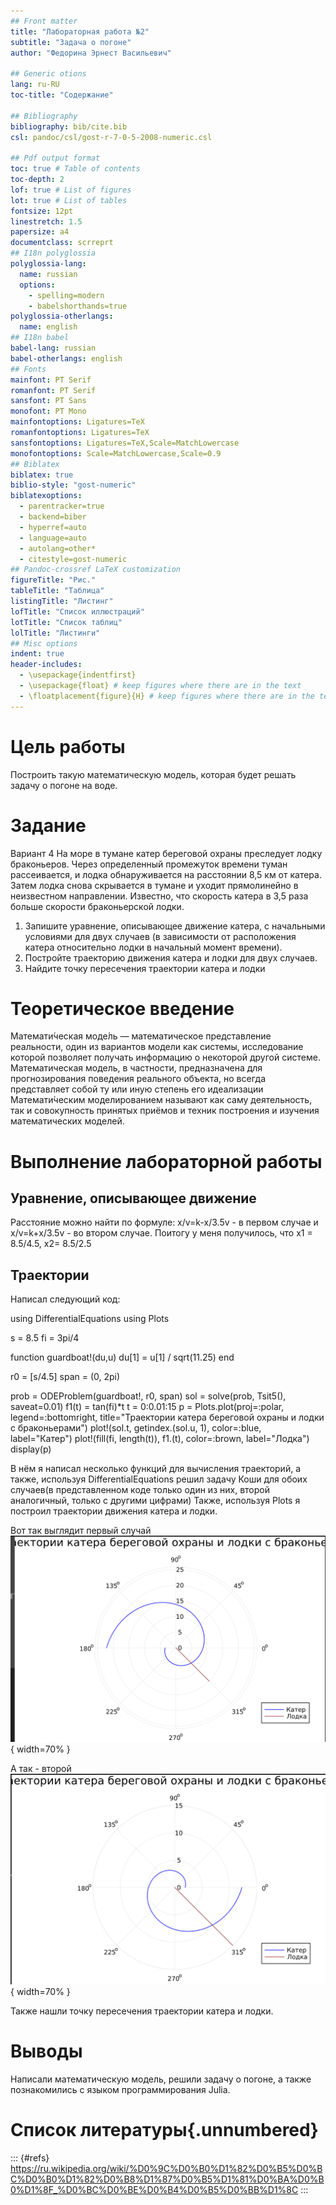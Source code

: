 ```yaml
---
## Front matter
title: "Лабораторная работа №2"
subtitle: "Задача о погоне"
author: "Федорина Эрнест Васильевич"

## Generic otions
lang: ru-RU
toc-title: "Содержание"

## Bibliography
bibliography: bib/cite.bib
csl: pandoc/csl/gost-r-7-0-5-2008-numeric.csl

## Pdf output format
toc: true # Table of contents
toc-depth: 2
lof: true # List of figures
lot: true # List of tables
fontsize: 12pt
linestretch: 1.5
papersize: a4
documentclass: scrreprt
## I18n polyglossia
polyglossia-lang:
  name: russian
  options:
	- spelling=modern
	- babelshorthands=true
polyglossia-otherlangs:
  name: english
## I18n babel
babel-lang: russian
babel-otherlangs: english
## Fonts
mainfont: PT Serif
romanfont: PT Serif
sansfont: PT Sans
monofont: PT Mono
mainfontoptions: Ligatures=TeX
romanfontoptions: Ligatures=TeX
sansfontoptions: Ligatures=TeX,Scale=MatchLowercase
monofontoptions: Scale=MatchLowercase,Scale=0.9
## Biblatex
biblatex: true
biblio-style: "gost-numeric"
biblatexoptions:
  - parentracker=true
  - backend=biber
  - hyperref=auto
  - language=auto
  - autolang=other*
  - citestyle=gost-numeric
## Pandoc-crossref LaTeX customization
figureTitle: "Рис."
tableTitle: "Таблица"
listingTitle: "Листинг"
lofTitle: "Список иллюстраций"
lotTitle: "Список таблиц"
lolTitle: "Листинги"
## Misc options
indent: true
header-includes:
  - \usepackage{indentfirst}
  - \usepackage{float} # keep figures where there are in the text
  - \floatplacement{figure}{H} # keep figures where there are in the text
---
```


# Цель работы

Построить такую математическую модель, которая будет решать задачу о погоне на воде.


# Задание

Вариант 4
На море в тумане катер береговой охраны преследует лодку браконьеров.
Через определенный промежуток времени туман рассеивается, и лодка
обнаруживается на расстоянии 8,5 км от катера. Затем лодка снова скрывается в
тумане и уходит прямолинейно в неизвестном направлении. Известно, что скорость
катера в 3,5 раза больше скорости браконьерской лодки.
1. Запишите уравнение, описывающее движение катера, с начальными
условиями для двух случаев (в зависимости от расположения катера
относительно лодки в начальный момент времени).
2. Постройте траекторию движения катера и лодки для двух случаев.
3. Найдите точку пересечения траектории катера и лодки 

# Теоретическое введение

Математи́ческая моде́ль — математическое представление реальности, один из вариантов модели как системы, исследование которой позволяет получать информацию о некоторой другой системе. Математическая модель, в частности, предназначена для прогнозирования поведения реального объекта, но всегда представляет собой ту или иную степень его идеализации
Математи́ческим моделированием называют как саму деятельность, так и совокупность принятых приёмов и техник построения и изучения математических моделей.
# Выполнение лабораторной работы

##  Уравнение, описывающее движение

Расстояние можно найти по формуле:
x/v=k-x/3.5v - в первом случае и x/v=k+x/3.5v - во втором случае.
Поитогу у меня получилось, что x1 = 8.5/4.5, x2= 8.5/2.5


##  Траектории

Написал следующий код:

using DifferentialEquations
using Plots

s = 8.5
fi = 3pi/4

function guardboat!(du,u)
    du[1] = u[1] / sqrt(11.25) 
end

r0 = [s/4.5]
span = (0, 2pi)

prob = ODEProblem(guardboat!, r0, span)
sol = solve(prob, Tsit5(), saveat=0.01)
f1(t) = tan(fi)*t
t = 0:0.01:15
p = Plots.plot(proj=:polar, legend=:bottomright, title="Траектории катера береговой охраны и лодки с браконьерами")
plot!(sol.t, getindex.(sol.u, 1), color=:blue, label="Катер")
plot!(fill(fi, length(t)), f1.(t), color=:brown, label="Лодка")
display(p)

В нём я написал несколько функций для вычисления траекторий, а также, используя DifferentialEquations решил задачу Коши для обоих случаев(в представленном коде только один из них, второй аналогичный, только с другими цифрами)
Также, используя Plots я построил траектории движения катера и лодки.

Вот так выглядит первый случай
![рис.2](img/2.png){ width=70% }

А так - второй
![рис.3](img/3.png){ width=70% }


Также нашли точку пересечения траектории катера и лодки.

# Выводы

Написали математическую модель, решили задачу о погоне, а также познакомились с языком программирования Julia.

# Список литературы{.unnumbered}

::: {#refs}
https://ru.wikipedia.org/wiki/%D0%9C%D0%B0%D1%82%D0%B5%D0%BC%D0%B0%D1%82%D0%B8%D1%87%D0%B5%D1%81%D0%BA%D0%B0%D1%8F_%D0%BC%D0%BE%D0%B4%D0%B5%D0%BB%D1%8C
:::